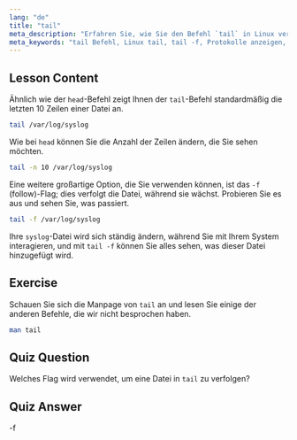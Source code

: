 ```yaml
---
lang: "de"
title: "tail"
meta_description: "Erfahren Sie, wie Sie den Befehl `tail` in Linux verwenden, um Dateiendungen anzuzeigen und Protokolle zu überwachen. Entdecken Sie `tail -f` für Echtzeit-Updates. Beginnen Sie Ihre Linux-Reise!"
meta_keywords: "tail Befehl, Linux tail, tail -f, Protokolle anzeigen, Linux Tutorial, Linux für Anfänger, Linux Anleitung"
---
```


## Lesson Content

Ähnlich wie der `head`-Befehl zeigt Ihnen der `tail`-Befehl standardmäßig die letzten 10 Zeilen einer Datei an.

```bash
tail /var/log/syslog
```

Wie bei `head` können Sie die Anzahl der Zeilen ändern, die Sie sehen möchten.

```bash
tail -n 10 /var/log/syslog
```

Eine weitere großartige Option, die Sie verwenden können, ist das `-f` (follow)-Flag; dies verfolgt die Datei, während sie wächst. Probieren Sie es aus und sehen Sie, was passiert.

```bash
tail -f /var/log/syslog
```

Ihre `syslog`-Datei wird sich ständig ändern, während Sie mit Ihrem System interagieren, und mit `tail -f` können Sie alles sehen, was dieser Datei hinzugefügt wird.

## Exercise

Schauen Sie sich die Manpage von `tail` an und lesen Sie einige der anderen Befehle, die wir nicht besprochen haben.

```bash
man tail
```

## Quiz Question

Welches Flag wird verwendet, um eine Datei in `tail` zu verfolgen?

## Quiz Answer

-f
